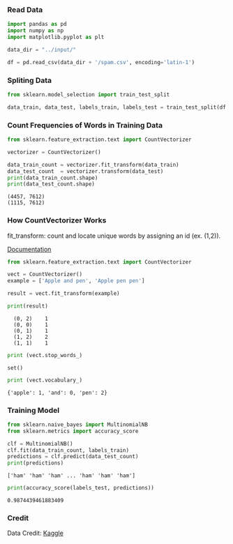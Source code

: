 
### Read Data 


```python
import pandas as pd
import numpy as np  
import matplotlib.pyplot as plt 

data_dir = "../input/"

df = pd.read_csv(data_dir + '/spam.csv', encoding='latin-1')  
```

### Spliting Data 


```python
from sklearn.model_selection import train_test_split

data_train, data_test, labels_train, labels_test = train_test_split(df.v2, df.v1, test_size=0.2, random_state=0)
```

### Count Frequencies of Words in Training Data 


```python
from sklearn.feature_extraction.text import CountVectorizer

vectorizer = CountVectorizer()

data_train_count = vectorizer.fit_transform(data_train)
data_test_count  = vectorizer.transform(data_test)
print(data_train_count.shape)
print(data_test_count.shape)
```

    (4457, 7612)
    (1115, 7612)


### How CountVectorizer Works 
fit_transform: count and locate unique words by assigning an id (ex. (1,2)). 

[Documentation](http://scikit-learn.org/stable/modules/generated/sklearn.feature_extraction.text.CountVectorizer.html)


```python
from sklearn.feature_extraction.text import CountVectorizer

vect = CountVectorizer()
example = ['Apple and pen', 'Apple pen pen']

result = vect.fit_transform(example)

print(result)
```

      (0, 2)	1
      (0, 0)	1
      (0, 1)	1
      (1, 2)	2
      (1, 1)	1



```python
print (vect.stop_words_)
```

    set()



```python
print (vect.vocabulary_)
```

    {'apple': 1, 'and': 0, 'pen': 2}


### Training Model


```python
from sklearn.naive_bayes import MultinomialNB
from sklearn.metrics import accuracy_score

clf = MultinomialNB()
clf.fit(data_train_count, labels_train)
predictions = clf.predict(data_test_count)
print(predictions)
```

    ['ham' 'ham' 'ham' ... 'ham' 'ham' 'ham']



```python
print(accuracy_score(labels_test, predictions))
```

    0.9874439461883409


### Credit

Data Credit: [Kaggle](https://www.kaggle.com/uciml/sms-spam-collection-dataset)
